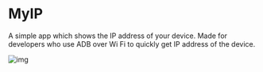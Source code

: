 # MyIP
A simple app which shows the IP address of your device. Made for developers who use ADB over Wi Fi to quickly get IP address of the device.

![img](https://imgur.com/a/rgXMU)
